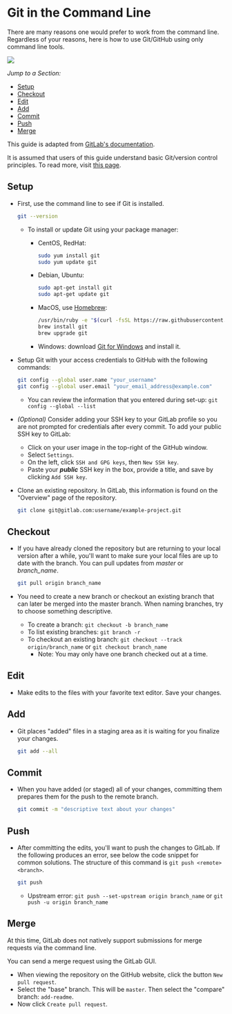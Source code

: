 # Git in the Command Line

There are many reasons one would prefer to work from the command line. Regardless of your reasons, here is how to use Git/GitHub using only command line tools.

[![](https://github.com/wendikristine/documentation-template/tree/62a326e16ecef2ff128ef0b976de12c16f6ea062/git-version-control/screenshots/git-workflow-steps.png)](https://github.com/wendikristine/documentation-template/tree/62a326e16ecef2ff128ef0b976de12c16f6ea062/git-version-control/screenshots/git-workflow-steps.png)

_Jump to a Section:_

* [Setup](git-command-line.md#setup)
* [Checkout](git-command-line.md#checkout)
* [Edit](git-command-line.md#edit)   
* [Add](git-command-line.md#add)
* [Commit](git-command-line.md#commit)
* [Push](git-command-line.md#push)
* [Merge](git-command-line.md#merge)

This guide is adapted from [GitLab's documentation](https://docs.gitlab.com/ee/gitlab-basics/start-using-git.html).

It is assumed that users of this guide understand basic Git/version control principles. To read more, visit [this page](https://git-scm.com/).

## Setup

* First, use the command line to see if Git is installed.

  ```bash
  git --version
  ```

  * To install or update Git using your package manager:
    * CentOS, RedHat:

      ```bash
      sudo yum install git
      sudo yum update git
      ```

    * Debian, Ubuntu:

      ```bash
      sudo apt-get install git
      sudo apt-get update git
      ```

    * MacOS, use [Homebrew](https://brew.sh/):

      ```bash
      /usr/bin/ruby -e "$(curl -fsSL https://raw.githubusercontent.com/Homebrew/install/master/install)"
      brew install git
      brew upgrade git
      ```

    * Windows: download [Git for Windows](https://gitforwindows.org/) and install it.

* Setup Git with your access credentials to GitHub with the following commands:

  ```bash
  git config --global user.name "your_username"
  git config --global user.email "your_email_address@example.com"
  ```

  * You can review the information that you entered during set-up: `git config --global --list`

* _(Optional)_ Consider adding your SSH key to your GitLab profile so you are not prompted for credentials after every commit. To add your public SSH key to GitLab:
  - Click on your user image in the top-right of the GitHub window.
  - Select `Settings`.
  - On the left, click `SSH and GPG keys`, then `New SSH key`.
  - Paste your _**public**_ SSH key in the box, provide a title, and save by clicking `Add SSH key`.
* Clone an existing repository. In GitLab, this information is found on the "Overview" page of the repository.

  ```bash
  git clone git@gitlab.com:username/example-project.git
  ```

## Checkout

* If you have already cloned the repository but are returning to your local version after a while, you'll want to make sure your local files are up to date with the branch. You can pull updates from _master_ or _branch\_name_.

  ```bash
  git pull origin branch_name
  ```

* You need to create a new branch or checkout an existing branch that can later be merged into the master branch. When naming branches, try to choose something descriptive.
  * To create a branch: `git checkout -b branch_name`
  * To list existing branches: `git branch -r`
  * To checkout an existing branch: `git checkout --track origin/branch_name` or `git checkout branch_name`
    * Note: You may only have one branch checked out at a time.

## Edit

* Make edits to the files with your favorite text editor. Save your changes.

## Add

* Git places "added" files in a staging area as it is waiting for you finalize your changes.

  ```bash
  git add --all
  ```

## Commit

* When you have added (or staged) all of your changes, committing them prepares them for the push to the remote branch.

  ```bash
  git commit -m "descriptive text about your changes"
  ```

## Push

* After committing the edits, you'll want to push the changes to GitLab. If the following produces an error, see below the code snippet for common solutions. The structure of this command is `git push <remote> <branch>`.

  ```bash
  git push
  ```

  * Upstream error: `git push --set-upstream origin branch_name` or `git push -u origin branch_name`

## Merge

At this time, GitLab does not natively support submissions for merge requests via the command line.

You can send a merge request using the GitLab GUI.

- When viewing the repository on the GitHub website, click the button `New pull request`.
- Select the "base" branch. This will be `master`. Then select the "compare" branch: `add-readme`.
- Now click `Create pull request`.
